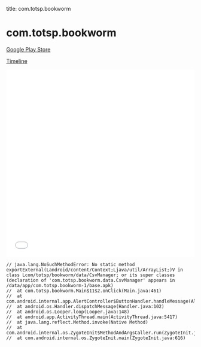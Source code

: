 title: com.totsp.bookworm

# com.totsp.bookworm

[Google Play Store](https://play.google.com/store/apps/details?id=com.totsp.bookworm)

[Timeline](./vis-timeline.html)

<iframe src="./vis-timeline.html" width="100%" height="500px" style="border:none;"></iframe>

```
// java.lang.NoSuchMethodError: No static method exportExternal(Landroid/content/Context;Ljava/util/ArrayList;)V in class Lcom/totsp/bookworm/data/CsvManager; or its super classes (declaration of 'com.totsp.bookworm.data.CsvManager' appears in /data/app/com.totsp.bookworm-1/base.apk)
// 	at com.totsp.bookworm.Main$11$2.onClick(Main.java:461)
// 	at com.android.internal.app.AlertController$ButtonHandler.handleMessage(AlertController.java:163)
// 	at android.os.Handler.dispatchMessage(Handler.java:102)
// 	at android.os.Looper.loop(Looper.java:148)
// 	at android.app.ActivityThread.main(ActivityThread.java:5417)
// 	at java.lang.reflect.Method.invoke(Native Method)
// 	at com.android.internal.os.ZygoteInit$MethodAndArgsCaller.run(ZygoteInit.java:726)
// 	at com.android.internal.os.ZygoteInit.main(ZygoteInit.java:616)

```



